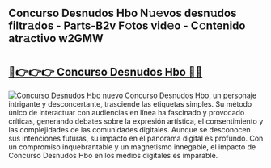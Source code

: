 ## Concurso Desnudos Hbo N𝚞𝚎vos desn𝚞dos filtr𝚊dos - Parts-B2v F𝚘tos vid𝚎o - C𝚘ntenido atr𝚊ctivo w2GMW

# <h2><a href="http://mbcklu8.tromn.icu/?c=Concurso+Desnudos+Hbo">🔗👉👉👉 Concurso Desnudos Hbo 🔗🔗</a></h2>

[![Concurso Desnudos Hbo nuevo](https://i.imgur.com/pEAQMta.gif)](http://mbcklu8.tromn.icu/?c=Concurso+Desnudos+Hbo)
Concurso Desnudos Hbo, un personaje intrigante y desconcertante, trasciende las etiquetas simples. Su método único de interactuar con audiencias en línea ha fascinado y provocado críticas, generando debates sobre la expresión artística, el consentimiento y las complejidades de las comunidades digitales. Aunque se desconocen sus intenciones futuras, su impacto en el panorama digital es profundo. Con un compromiso inquebrantable y un magnetismo innegable, el impacto de Concurso Desnudos Hbo en los medios digitales es imparable.
